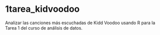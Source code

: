# 1tarea_kidvoodoo
Analizar las canciones más escuchadas de Kidd Voodoo usando R para la Tarea 1 del curso de análisis de datos.
